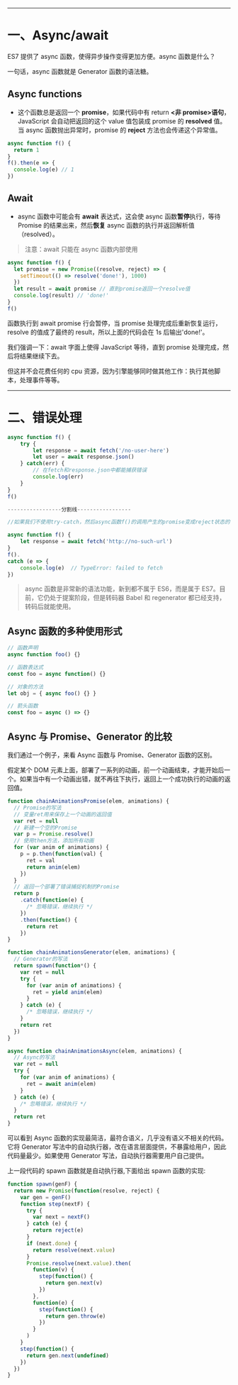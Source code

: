 [title]: # (你需要学习的 Async函数)
[date]: # (2018-12-28 &nbsp; 14:10:46)
[categories]: # (ES6+)
[description]: # (位卑未敢忘忧国)
[image]: # (https://i.loli.net/2019/08/30/5D1RqguHyVrdW6w.jpg)

---

# 一、Async/await

ES7 提供了 async 函数，使得异步操作变得更加方便。async 函数是什么？

一句话，async 函数就是 Generator 函数的语法糖。

## Async functions

- 这个函数总是返回一个 **promise**，如果代码中有 return **<非 promise>语句**，JavaScript 会自动把返回的这个 value 值包装成 promise 的 **resolved** 值。当 async 函数抛出异常时，promise 的 **reject** 方法也会传递这个异常值。

```js
async function f() {
  return 1
}
f().then(e => {
  console.log(e) // 1
})
```

## Await

- async 函数中可能会有 **await** 表达式，这会使 async 函数**暂停**执行，等待 Promise 的结果出来，然后**恢复** async 函数的执行并返回解析值（resolved）。

> 注意：await 只能在 async 函数内部使用

```js
async function f() {
  let promise = new Promise((resolve, reject) => {
    setTimeout(() => resolve('done!'), 1000)
  })
  let result = await promise // 直到promise返回一个resolve值
  console.log(result) // 'done!'
}
f()
```

函数执行到 await promise 行会暂停，当 promise 处理完成后重新恢复运行， resolve 的值成了最终的 result，所以上面的代码会在 1s 后输出'done!'。

我们强调一下：await 字面上使得 JavaScript 等待，直到 promise 处理完成，然后将结果继续下去。

但这并不会花费任何的 cpu 资源，因为引擎能够同时做其他工作：执行其他脚本，处理事件等等。

---

# 二、错误处理

```js
async function f() {
    try {
        let response = await fetch('/no-user-here')
        let user = await response.json()
    } catch(err) {
        // 在fetch和response.json中都能捕获错误
        console.log(err)
    }
}
f()

-----------------分割线-----------------

//如果我们不使用try-catch，然后async函数f()的调用产生的promise变成reject状态的话，我们可以添加.catch去处理它。

async function f() {
	let response = await fetch('http://no-such-url')
}
f().
catch (e => {
	console.log(e)  // TypeError: failed to fetch
})
```

> async 函数是非常新的语法功能，新到都不属于 ES6，而是属于 ES7。目前，它仍处于提案阶段，但是转码器 Babel 和 regenerator 都已经支持，转码后就能使用。

## Async 函数的多种使用形式

```js
// 函数声明
async function foo() {}

// 函数表达式
const foo = async function() {}

// 对象的方法
let obj = { async foo() {} }

// 箭头函数
const foo = async () => {}
```

## Async 与 Promise、Generator 的比较

我们通过一个例子，来看 Async 函数与 Promise、Generator 函数的区别。

假定某个 DOM 元素上面，部署了一系列的动画，前一个动画结束，才能开始后一个。如果当中有一个动画出错，就不再往下执行，返回上一个成功执行的动画的返回值。

```js
function chainAnimationsPromise(elem, animations) {
  // Promise的写法
  // 变量ret用来保存上一个动画的返回值
  var ret = null
  // 新建一个空的Promise
  var p = Promise.resolve()
  // 使用then方法，添加所有动画
  for (var anim of animations) {
    p = p.then(function(val) {
      ret = val
      return anim(elem)
    })
  }
  // 返回一个部署了错误捕捉机制的Promise
  return p
    .catch(function(e) {
      /* 忽略错误，继续执行 */
    })
    .then(function() {
      return ret
    })
}

function chainAnimationsGenerator(elem, animations) {
  // Generator的写法
  return spawn(function*() {
    var ret = null
    try {
      for (var anim of animations) {
        ret = yield anim(elem)
      }
    } catch (e) {
      /* 忽略错误，继续执行 */
    }
    return ret
  })
}

async function chainAnimationsAsync(elem, animations) {
  // Async的写法
  var ret = null
  try {
    for (var anim of animations) {
      ret = await anim(elem)
    }
  } catch (e) {
    /* 忽略错误，继续执行 */
  }
  return ret
}
```

可以看到 Async 函数的实现最简洁，最符合语义，几乎没有语义不相关的代码。它将 Generator 写法中的自动执行器，改在语言层面提供，不暴露给用户，因此代码量最少。如果使用 Generator 写法，自动执行器需要用户自己提供。

上一段代码的 spawn 函数就是自动执行器,下面给出 spawn 函数的实现:

```js
function spawn(genF) {
  return new Promise(function(resolve, reject) {
    var gen = genF()
    function step(nextF) {
      try {
        var next = nextF()
      } catch (e) {
        return reject(e)
      }
      if (next.done) {
        return resolve(next.value)
      }
      Promise.resolve(next.value).then(
        function(v) {
          step(function() {
            return gen.next(v)
          })
        },
        function(e) {
          step(function() {
            return gen.throw(e)
          })
        }
      )
    }
    step(function() {
      return gen.next(undefined)
    })
  })
}
```